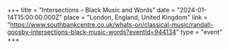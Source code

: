 +++
title = "Intersections – Black Music and Words"
date = "2024-01-14T15:00:00.000Z"
place = "London, England, United Kingdom"
link = "https://www.southbankcentre.co.uk/whats-on/classical-music/randall-goosby-intersections-black-music-words?eventId=944134"
type = "event"
+++

